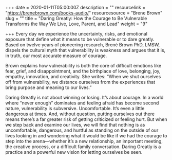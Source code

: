 +++
date = 2020-01-11T05:00:00Z
description = ""
resourcelink = "https://brenebrown.com/books-audio/"
resourcesource = "Brene Brown"
slug = ""
title = "Daring Greatly: How the Courage to Be Vulnerable Transforms the Way We Live, Love, Parent, and Lead"
weight = "9"

+++
Every day we experience the uncertainty, risks, and emotional exposure that define what it means to be vulnerable or to dare greatly. Based on twelve years of pioneering research, Brené Brown PhD, LMSW, dispels the cultural myth that vulnerability is weakness and argues that it is, in truth, our most accurate measure of courage.

Brown explains how vulnerability is both the core of difficult emotions like fear, grief, and disappointment, and the birthplace of love, belonging, joy, empathy, innovation, and creativity. She writes: “When we shut ourselves off from vulnerability, we distance ourselves from the experiences that bring purpose and meaning to our lives.”

Daring Greatly is not about winning or losing. It’s about courage. In a world where “never enough” dominates and feeling afraid has become second nature, vulnerability is subversive. Uncomfortable. It’s even a little dangerous at times. And, without question, putting ourselves out there means there’s a far greater risk of getting criticized or feeling hurt. But when we step back and examine our lives, we will find that nothing is as uncomfortable, dangerous, and hurtful as standing on the outside of our lives looking in and wondering what it would be like if we had the courage to step into the arena—whether it’s a new relationship, an important meeting, the creative process, or a difficult family conversation. Daring Greatly is a practice and a powerful new vision for letting ourselves be seen.